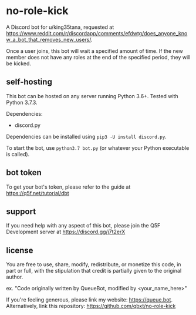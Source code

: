 # no-role-kick
A Discord bot for u/king35tana, requested at https://www.reddit.com/r/discordapp/comments/efdwtg/does_anyone_know_a_bot_that_removes_new_users/. 

Once a user joins, this bot will wait a specified amount of time. If the new member does not have any roles at the end of the specified period, they will be kicked. 

## self-hosting
This bot can be hosted on any server running Python 3.6+. Tested with Python 3.7.3.

Dependencies:
- discord.py

Dependencies can be installed using `pip3 -U install discord.py`.

To start the bot, use `python3.7 bot.py` (or whatever your Python executable is called).

## bot token
To get your bot's token, please refer to the guide at https://q5f.net/tutorial/dbt

## support
If you need help with any aspect of this bot, please join the Q5F Development server at https://discord.gg/j7t2erX

## license
You are free to use, share, modify, redistribute, or monetize this code, in part or full, with the stipulation that credit is partially given to the original author.

ex. "Code originally written by QueueBot, modified by <your_name_here>"

If you're feeling generous, please link my website: https://queue.bot. Alternatively, link this repository: https://github.com/qbxt/no-role-kick
